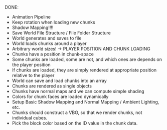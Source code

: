 DONE:
- Animation Pipeline
- Keep rotation when loading new chunks
- Shadow Mapping!!!!
- Save World File Structure / File Folder Structure
- World generates and saves to file
- World loads chunks around a player
- Arbitrary world sizes!
-> PLAYER POSITION AND CHUNK LOADING
- Chunks have a position in chunk-space
- Some chunks are loaded, some are not, and which ones are depends on the player position
- If chunks are loaded, they are simply rendered at appropriate position relative to the player
- World can save and load chunks into an array
- Chunks are rendered as single objects
- Chunks have normal maps and we can compute simple shading
- Colors for chunk faces are loaded dynamically
- Setup Basic Shadow Mapping and Normal Mapping / Ambient Lighting, etc.
- Chunks should construct a VBO, so that we render chunks, not individual cubes.
- Pick the block color based on the ID value in the chunk data.
